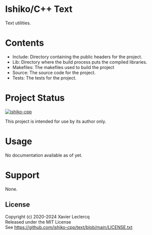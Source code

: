 # Ishiko/C++ Text

Text utilities.

# Contents

- Include: Directory containing the public headers for the project.
- Lib: Directory where the build process puts the compiled libraries.
- Makefiles: The makefiles used to build the project
- Source: The source code for the project.
- Tests: The tests for the project.

# Project Status

[![ishiko-cpp](https://circleci.com/gh/ishiko-cpp/text.svg?style=shield)](https://circleci.com/gh/ishiko-cpp/text)

This project is intended for use by its author only.

# Usage

No documentation available as of yet.

# Support

None.


## License

Copyright (c) 2020-2024 Xavier Leclercq\
Released under the MIT License\
See https://github.com/ishiko-cpp/text/blob/main/LICENSE.txt
